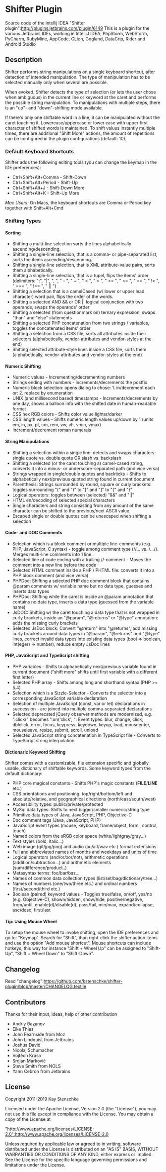 Shifter Plugin
==============

Source code of the intellij IDEA "Shifter plugin":http://plugins.jetbrains.com/plugin/6149
This is a plugin for the various Jetbrains IDEs, working in IntelliJ IDEA, PhpStorm, WebStorm, PyCharm, RubyMine, AppCode, CLion,  Gogland, DataGrip, Rider and Android Studio


## Description

Shifter performs string manipulations on a single keyboard shortcut, after detection of intended manipulation.
The type of manipulation has to be selected manually only when several are possible.

When evoked, Shifter detects the type of selection (or lets the user chose when ambiguous) in the current line or
keyword at the caret and performs the possible string manipulation.
To manipulations with multiple steps, there is an "up"- and "down"-shifting mode available.

If there's only one shiftable word in a line, it can be manipulated without the caret touching it.
Lowercase/uppercase or lower case with upper first character of shifted words is maintained.
To shift values instantly multiple times, there are additional "Shift More" actions, the amount of repetitions can be
configured in the plugin configurations (default: 10).


### Default Keyboard Shortcuts

Shifter adds the following editing tools (you can change the keymap in the IDE preferences):

* Ctrl+Shift+Alt+Comma  - Shift-Down
* Ctrl+Shift+Alt+Period - Shift-Up
* Ctrl+Shift+Alt+J  - Shift-Down More
* Ctrl+Shift+Alt+K  - Shift-Up More

*Mac Users:* On Macs, the keyboard shortcuts are Comma or Period key together with Shift+Alt+Cmd

### Shifting Types

#### Sorting
* Shifting a multi-line selection sorts the lines alphabetically ascending/descending.
* Shifting a single-line selection, that is a comma- or pipe-separated list, sorts the items ascending/descending.
* Shifting a single-line selection, that is XML attribute-value pairs, sorts them alphabetically.
* Shifting a single-line selection, that is a tupel, flips the items' order (delimiters: ":", "|", ", ", " - ", " + ", " < ", " > ", " <= ", " >= ", " == ", " != ", " === ", " !== ", " || ")
* Shifting a selection that is a camelCased (w/ lower or upper lead character) word pair, flips the order of the words.
* Shifting a selected AND && or OR || logical conjunction with two operands, swaps the operands' order
* Shifting a selected (from questionmark on) ternary expression, swaps "than" and "else" statements
* Shifting a selected PHP concatenation from two strings / variables, toggles the concatenated items' order
* Shifting a selection from a CSS file, sorts all attributes inside their selectors (alphabetically, vendor-attributes and vendor-styles at the end)</li>
* Shifting selected attribute-style lines inside a CSS file, sorts them (alphabetically, vendor-attributes and vendor-styles at the end)</li>

#### Numeric Shifting
* Numeric values - Incrementing/decrementing numbers
* Strings ending with numbers - increments/decrements the postfix
* Numeric block selection: opens dialog to chose: 1. in/decrement each or: 2. replace by enumeration
* UNIX (and millisecond based) timestamps - Increments/decrements by one day, shows a balloon info with the shifted date in human-readable format
* CSS hex RGB colors - Shifts color value lighter/darker
* CSS length values - Shifts numeric length values up/down by 1 (units: em, in, px, pt, cm, rem, vw, vh, vmin, vmax)
* Increment/decrement roman numerals

#### String Manipulations
* Shifting a selection within a single line: detects and swaps characters: single quote vs. double quote OR slash vs. backslash
* Shifting a selected (or the caret touching a) camel-cased string, converts it into a minus- or underscore-separated path (and vice versa)
* Strings wrapped in single/double quotes and backticks - Shifts to alphabetically next/previous quoted string found in current document
* Parenthesis: Strings surrounded by round, square or curly brackets: toggles surrounding "(" and ")" to "[" and "]" to "{" and "}"
* Logical operators: toggles between (selected) "&&" and "||"
* HTML en/decoding of selected special characters
* Single characters and string consisting from any amount of the same character can be shifted to the previous/next ASCII value
* Escaped single or double quotes can be unescaped when shifting a selection

#### Code- and DOC Comments
* Selection which is a block comment or multiple line-comments (e.g. PHP, JavaScript, C syntax) - toggle among comment type (//... vs. /*...*/). Merges multi-line comments into 1 line.
* Selected line of code ending with a trailing //-comment - Moves the comment into a new line before the code
* Selected HTML comment inside a PHP / PHTML file: converts it into a PHP block comment (and vice versa)
* PHPDoc: Shifting a selected PHP doc comment block that contains @param comments w/ variable name but no data type, guesses and inserts data types
* PHPDoc: Shifting while the caret is inside an @param annotation that contains no data type, inserts a data type (guessed from the variable name)
* JsDOC: Shifting w/ the caret touching a data type that is not wrapped in curly brackets, inside an "@param", "@returns" or "@type" annotation: adds the missing curly brackets
* Selected JsDoc block: Convert "@return" into "@returns", add missing curly brackets around data types in "@param", "@returns" and "@type" lines, correct invalid data types into existing data types (bool => boolean, int(eger) => number), reduce empty JsDoc lines

#### PHP, JavaScript and TypeScript shifting
* PHP variables - Shifts to alphabetically next/previous variable found in current document ("shift more" shifts until first variable with a different first letter)
* Selected PHP array - Shifts among long and shorthand syntax (PHP >= 5.4)
* Selection which is a Sizzle-Selector - Converts the selector into a corresponding JavaScript variable declaration
* Selection of multiple JavaScript (const, var or let) declarations in succession - are joined into multiple comma-separated declarations
* Selected deprecated jQuery observer methods are modernized, e.g. ".click(" becomes ".on('click', ": Event types: blur, change, click, dblclick, error, focus, keypress, keydown, keyup, load, mouseenter, mouseleave, resize, submit, scroll, unload
* Selected JavaScript string concatenation in TypeScript file - Converts to TypeScript string interpolation

#### Dictionaric Keyword Shifting

Shifter comes with a customizable, file extension specific and globally usable, dictionary of shiftable keywords.
Some keyword types from the default dictionary:

* PHP core magical constants - Shifts PHP's magic constants (__FILE__/__LINE__ etc.)
* CSS orientations and positioning: top/right/bottom/left and absolute/relative, and geographical directions (north/east/south/west)
* Accessibility types: public/private/protected
* MySql data types: Shifts to next bigger/smaller numeric/string type
* Primitive data types of Java, JavaScript, PHP, Objective-C
* Doc comment tags (Java, JavaScript, PHP)
* JavaScript event types (mouse, keyboard, frame/object, forml, control, touch)
* Named colors from the sRGB color space (white/lightgray/gray...)
* Text styles (bold, italic...)
* Web image (gif/jpg/png) and audio (au/aif/wav etc.) format extensions
* Full and abbreviated names of months and weekdays and units of time
* Logical operators (and/or/xor/not), arithmetic operations (addition/subtraction...) and arithmetic elements (sum/difference/product..)
* Metasyntax terms: foo/bar/baz...
* Names of common data collection types (list/set/bag/dictionary/tree...)
* Names of numbers (one/two/three etc.) and ordinal numbers (first/second/third  etc.)
* Boolean (paired) keyword values - Toggles true/false, on/off, yes/no (e.g. Objective-C), shown/hidden, show/hide, positive/negative, from/until, enable(d)/disable(d), pass/fail, min/max, expand/collapse, asc/desc, first/last


#### Tip: Using Mouse Wheel

To setup the mouse wheel to invoke shifting, open the IDE preferences and go to: "Keymap". Search for "Shift",
than right-click the shifter action items and use the option "Add mouse shortcut".
Mouse shortcuts can include hotkeys, this way for instance "Shift + Wheel Up" can be assigned to "Shift-Up",
"Shift + Wheel Down" to "Shift-Down".


## Changelog

Read "changelog":https://github.com/kstenschke/shifter-plugin/blob/master/CHANGELOG.textile


## Contributors

Thanks for their input, ideas, help or other contribution

* Andriy Bazanov
* Eike Thies
* John Fearnside from Moz
* John Lindquist from Jetbrains
* Joshua David
* Nicolaj Schumacher
* Vojtěch Krása
* Srdjan Marković
* Steve Smith from NOLS
* Yann Cebron from Jetbrains


## License

Copyright 2011-2019 Kay Stenschke

Licensed under the Apache License, Version 2.0 (the "License");
you may not use this file except in compliance with the License.
You may obtain a copy of the License at

"http://www.apache.org/licenses/LICENSE-2.0":http://www.apache.org/licenses/LICENSE-2.0

Unless required by applicable law or agreed to in writing, software
distributed under the License is distributed on an "AS IS" BASIS,
WITHOUT WARRANTIES OR CONDITIONS OF ANY KIND, either express or implied.
See the License for the specific language governing permissions and
limitations under the License.
